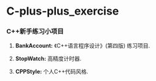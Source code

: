 # C-plus-plus_exercise
### C++新手练习小项目

1. <B>BankAccount:</B> 《C++语言程序设计》(第四版) 练习项目.

2. <B>StopWatch:</B> 高精度计时器.

3. <B>CPPStyle:</B> 个人C++代码风格.
